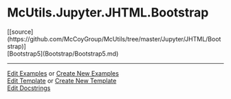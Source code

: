 # <a id="McUtils.Jupyter.JHTML.Bootstrap">McUtils.Jupyter.JHTML.Bootstrap</a> 
<div class="docs-source-link" markdown="1">
[[source](https://github.com/McCoyGroup/McUtils/tree/master/Jupyter/JHTML/Bootstrap)]
</div>
    


<div class="container alert alert-secondary bg-light">
  <div class="row">
   <div class="col" markdown="1">
[Bootstrap5](Bootstrap/Bootstrap5.md)   
</div>
</div>
</div>





___

[Edit Examples](https://github.com/McCoyGroup/McUtils/edit/master/ci/examples/McUtils/Jupyter/JHTML/Bootstrap.md) or 
[Create New Examples](https://github.com/McCoyGroup/McUtils/new/master/?filename=ci/examples/McUtils/Jupyter/JHTML/Bootstrap.md) <br/>
[Edit Template](https://github.com/McCoyGroup/McUtils/edit/master/ci/docs/McUtils/Jupyter/JHTML/Bootstrap.md) or 
[Create New Template](https://github.com/McCoyGroup/McUtils/new/master/?filename=ci/docs/templates/McUtils/Jupyter/JHTML/Bootstrap.md) <br/>
[Edit Docstrings](https://github.com/McCoyGroup/McUtils/edit/master/Jupyter/JHTML/Bootstrap/__init__.py?message=Update%20Docs)